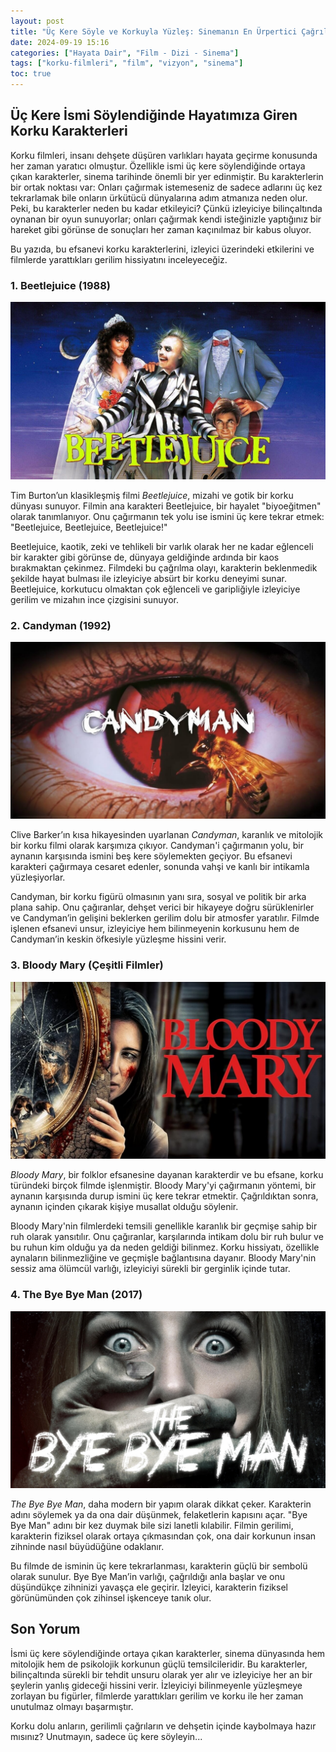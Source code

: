 ```yaml
---
layout: post
title: "Üç Kere Söyle ve Korkuyla Yüzleş: Sinemanın En Ürpertici Çağrıları"
date: 2024-09-19 15:16
categories: ["Hayata Dair", "Film - Dizi - Sinema"]
tags: ["korku-filmleri", "film", "vizyon", "sinema"]
toc: true
---
```


## Üç Kere İsmi Söylendiğinde Hayatımıza Giren Korku Karakterleri
Korku filmleri, insanı dehşete düşüren varlıkları hayata geçirme konusunda her zaman yaratıcı olmuştur. Özellikle ismi üç kere söylendiğinde ortaya çıkan karakterler, sinema tarihinde önemli bir yer edinmiştir. Bu karakterlerin bir ortak noktası var: Onları çağırmak istemeseniz de sadece adlarını üç kez tekrarlamak bile onların ürkütücü dünyalarına adım atmanıza neden olur. Peki, bu karakterler neden bu kadar etkileyici? Çünkü izleyiciye bilinçaltında oynanan bir oyun sunuyorlar; onları çağırmak kendi isteğinizle yaptığınız bir hareket gibi görünse de sonuçları her zaman kaçınılmaz bir kabus oluyor.

Bu yazıda, bu efsanevi korku karakterlerini, izleyici üzerindeki etkilerini ve filmlerde yarattıkları gerilim hissiyatını inceleyeceğiz.

### 1. **Beetlejuice (1988)**
![Beetlejuice](/assets/img/beetlejuice.jpg)

Tim Burton’un klasikleşmiş filmi *Beetlejuice*, mizahi ve gotik bir korku dünyası sunuyor. Filmin ana karakteri Beetlejuice, bir hayalet "biyoeğitmen" olarak tanımlanıyor. Onu çağırmanın tek yolu ise ismini üç kere tekrar etmek: "Beetlejuice, Beetlejuice, Beetlejuice!" 

Beetlejuice, kaotik, zeki ve tehlikeli bir varlık olarak her ne kadar eğlenceli bir karakter gibi görünse de, dünyaya geldiğinde ardında bir kaos bırakmaktan çekinmez. Filmdeki bu çağrılma olayı, karakterin beklenmedik şekilde hayat bulması ile izleyiciye absürt bir korku deneyimi sunar. Beetlejuice, korkutucu olmaktan çok eğlenceli ve garipliğiyle izleyiciye gerilim ve mizahın ince çizgisini sunuyor.

### 2. **Candyman (1992)**
![Candyman](/assets/img/candyman.jpg)

Clive Barker’ın kısa hikayesinden uyarlanan *Candyman*, karanlık ve mitolojik bir korku filmi olarak karşımıza çıkıyor. Candyman'i çağırmanın yolu, bir aynanın karşısında ismini beş kere söylemekten geçiyor. Bu efsanevi karakteri çağırmaya cesaret edenler, sonunda vahşi ve kanlı bir intikamla yüzleşiyorlar.

Candyman, bir korku figürü olmasının yanı sıra, sosyal ve politik bir arka plana sahip. Onu çağıranlar, dehşet verici bir hikayeye doğru sürüklenirler ve Candyman’in gelişini beklerken gerilim dolu bir atmosfer yaratılır. Filmde işlenen efsanevi unsur, izleyiciye hem bilinmeyenin korkusunu hem de Candyman’in keskin öfkesiyle yüzleşme hissini verir.

### 3. **Bloody Mary (Çeşitli Filmler)**
![Bloody Mary](/assets/img/bloody-mary.jpg)

*Bloody Mary*, bir folklor efsanesine dayanan karakterdir ve bu efsane, korku türündeki birçok filmde işlenmiştir. Bloody Mary'yi çağırmanın yöntemi, bir aynanın karşısında durup ismini üç kere tekrar etmektir. Çağrıldıktan sonra, aynanın içinden çıkarak kişiye musallat olduğu söylenir.

Bloody Mary'nin filmlerdeki temsili genellikle karanlık bir geçmişe sahip bir ruh olarak yansıtılır. Onu çağıranlar, karşılarında intikam dolu bir ruh bulur ve bu ruhun kim olduğu ya da neden geldiği bilinmez. Korku hissiyatı, özellikle aynaların bilinmezliğine ve geçmişle bağlantısına dayanır. Bloody Mary'nin sessiz ama ölümcül varlığı, izleyiciyi sürekli bir gerginlik içinde tutar.

### 4. **The Bye Bye Man (2017)**
![The Bye Bye Man](/assets/img/the-bye-bye-man.jpg)

*The Bye Bye Man*, daha modern bir yapım olarak dikkat çeker. Karakterin adını söylemek ya da ona dair düşünmek, felaketlerin kapısını açar. "Bye Bye Man" adını bir kez duymak bile sizi lanetli kılabilir. Filmin gerilimi, karakterin fiziksel olarak ortaya çıkmasından çok, ona dair korkunun insan zihninde nasıl büyüdüğüne odaklanır.

Bu filmde de isminin üç kere tekrarlanması, karakterin güçlü bir sembolü olarak sunulur. Bye Bye Man’in varlığı, çağrıldığı anla başlar ve onu düşündükçe zihninizi yavaşça ele geçirir. İzleyici, karakterin fiziksel görünümünden çok zihinsel işkenceye tanık olur.

## Son Yorum
İsmi üç kere söylendiğinde ortaya çıkan karakterler, sinema dünyasında hem mitolojik hem de psikolojik korkunun güçlü temsilcileridir. Bu karakterler, bilinçaltında sürekli bir tehdit unsuru olarak yer alır ve izleyiciye her an bir şeylerin yanlış gideceği hissini verir. İzleyiciyi bilinmeyenle yüzleşmeye zorlayan bu figürler, filmlerde yarattıkları gerilim ve korku ile her zaman unutulmaz olmayı başarmıştır.

Korku dolu anların, gerilimli çağrıların ve dehşetin içinde kaybolmaya hazır mısınız? Unutmayın, sadece üç kere söyleyin...
